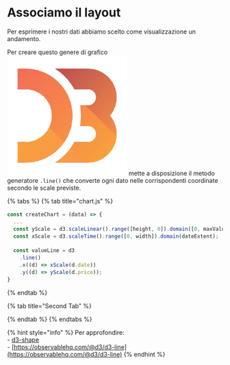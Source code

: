 # Associamo il layout

Per esprimere i nostri dati abbiamo scelto come visualizzazione un andamento.

Per creare questo genere di grafico <img src="../../.gitbook/assets/1562726.png" alt="" data-size="line"> mette a disposizione il metodo generatore `.line()` che converte ogni dato nelle corrispondenti coordinate secondo le scale previste.

{% tabs %}
{% tab title="chart.js" %}
```javascript
const createChart = (data) => {
  ...
  const yScale = d3.scaleLinear().range([height, 0]).domain([0, maxValue]);
  const xScale = d3.scaleTime().range([0, width]).domain(dateExtent);

  const valueLine = d3
    .line()
    .x((d) => xScale(d.date))
    .y((d) => yScale(d.price));
}
```
{% endtab %}

{% tab title="Second Tab" %}

{% endtab %}
{% endtabs %}

{% hint style="info" %}
Per approfondire:\
\- [d3-shape](https://github.com/d3/d3-shape)\
\- [https://observablehq.com/@d3/d3-line](https://observablehq.com/@d3/d3-line)
{% endhint %}

&#x20;
